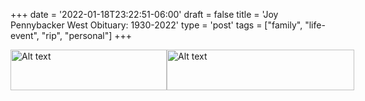 +++
date = '2022-01-18T23:22:51-06:00'
draft = false
title = 'Joy Pennybacker West Obituary: 1930-2022'
type = 'post'
tags = ["family", "life-event", "rip", "personal"]
+++


<style>
  .image-row {
    display: flex;
  }
</style>

<div class="image-row">
  <img src="https://julianwest.me/Blog/posts/images/joywest-obit1.jpeg" alt="Alt text" width="250" height="65">  
  <img src="https://julianwest.me/Blog/posts/images/joywest-obit2.jpg" alt="Alt text" width="300" height="65">
</div>
